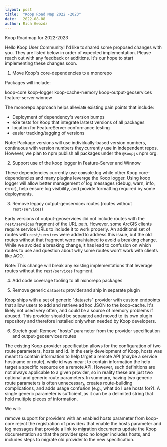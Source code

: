 ```yaml
---
layout: post
title:  "Koop Road Map 2022 -2023"
date:   2022-08-08
author: Rich Gwozdz
---
```


Koop Roadmap for 2022-2023

Hello Koop User Community!  I'd like to shared some proposed changes with you.  They are listed below in order of expected implementation.  Please reach out with any feedback or additions.  It's our hope to start implementing these changes soon.


1) Move Koop's core-dependencies to a monorepo

Packages will include:

koop-core
koop-logger
koop-cache-memory
koop-output-geoservices
feature-server
winnow

The monorepo approach helps alleviate existing pain points that include:

- Deployment of dependency's version bumps
- e2e tests for Koop that integrate lastest versions of all packages
- location for FeatureServer conformance testing
- easier tracking/tagging of versions

Note: Package versions will use individually-based version numbers, continuous with version numbers they currently use in independent repos.  However, we plan to npm publish all packages under the `@koopjs` npm org.

2) Support use of the koop logger in Feature-Server and Winnow

These dependencies currently use console.log while other Koop core-dependencies and many plugins leverage the Koop logger.  Using koop logger will allow better management of log messages (debug, warn, info, error), help ensure log visibility, and provide formatting required by some deployments.

3) Remove legacy output-geoservices routes (routes without `rest/services`)

Early versions of output-geoservices did not include routes with the `rest/services`  fragment of the URL path. However, some ArcGIS clients require service URLs to include it to work properly.  An additional set of routes with `rest/services` were added to address this issue, but the old routes without that fragment were maintained to avoid a breaking change.  While we avoided a breaking change, it has lead to confusion on which routes to use and question about why some routes won't work with clients like AGO.

Note: This change will break any existing implementations that leverage routes without the `rest/services` fragment.

4) Add code coverage tooling to all monorepo packages

5) Remove generic `datasets` provider and ship in separate plugin

Koop ships with a set of generic "datasets" provider with custom endpoints that allow users to add and retrieve ad hoc JSON to the koop-cache.  It's likely not used very often, and could be a source of memory problems if abused. This provider should be separated and moved to its own plugin repository and therefore installed only when needed by Koop developers.

6) Stretch goal: Remove "hosts" parameter from the provider specification and output-geoservices routes

The existing Koop-provider specification allows for the configuration of two route parameters, hosts and id. In the early development of Koop, hosts was meant to contain information to help target a remote API (maybe a service hostname or route), while id  was meant to contain information the help target a specific resource on a remote API.  However, such definitions are not always applicable to a given provider, so in reality these are just two optional and generic route parameters. In summary, having two generic route parameters is often unnecessary, creates route-building complications, and adds usage confusion (e.g., what do I use hosts for?). A single generic parameter is sufficient, as it can be a delimited string that hold multiple pieces of information.

We will:

remove support for providers with an enabled hosts  parameter from koop-core
reject the registration of providers that enable the hosts parameter and log messages that provide a link to migration documents
update the Koop documentation so that the provider spec no longer includes hosts, and includes steps to migrate old provider to the new specification.